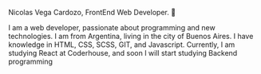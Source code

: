 Nicolas Vega Cardozo, FrontEnd Web Developer. 👋

I am a web developer, passionate about programming and new technologies. I am from Argentina, living in the city of Buenos Aires. I have knowledge in HTML, CSS, SCSS, GIT, and Javascript. Currently, I am studying React at Coderhouse, and soon I will start studying Backend programming
<!--

<div id="header" align="center">
    <h1 id="header" align="center">Nicolas Vega Cardozo, FrontEnd Web Developer.</h1>
    <p>I am a web developer, passionate about programming and new technologies. I am from Argentina, living in the city of Buenos Aires. I have knowledge in HTML, CSS, SCSS, GIT, and Javascript. Currently, I am studying React at Coderhouse, and soon I will start studying Backend programming.</p>

</div>

**NicolasVegaCardozo/NicolasVegaCardozo** is a ✨ _special_ ✨ repository because its `README.md` (this file) appears on your GitHub profile.

Here are some ideas to get you started:

- 🔭 I’m currently working on ...
- 🌱 I’m currently learning ...
- 👯 I’m looking to collaborate on ...
- 🤔 I’m looking for help with ...
- 💬 Ask me about ...
- 📫 How to reach me: ...
- 😄 Pronouns: ...
- ⚡ Fun fact: ...
-->
